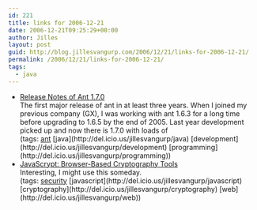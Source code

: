 ```yaml
---
id: 221
title: links for 2006-12-21
date: 2006-12-21T09:25:29+00:00
author: Jilles
layout: post
guid: http://blog.jillesvangurp.com/2006/12/21/links-for-2006-12-21/
permalink: /2006/12/21/links-for-2006-12-21/
tags:
  - java
---
```

<ul class="delicious">
	<li>
		<div class="delicious-link"><a href="http://www.apache.org/dist/ant/RELEASE-NOTES-1.7.0.html">Release Notes of Ant 1.7.0</a></div>
		<div class="delicious-extended">The first major release of ant in at least three years. When I joined my previous company (GX), I was working with ant 1.6.3 for a long time before upgrading to 1.6.5 by the end of 2005. Last year development picked up and now there is 1.7.0 with loads of</div>
		<div class="delicious-tags">(tags: <a href="http://del.icio.us/jillesvangurp/ant">ant</a> [java](http://del.icio.us/jillesvangurp/java) [development](http://del.icio.us/jillesvangurp/development) [programming](http://del.icio.us/jillesvangurp/programming))</div>
	</li>
	<li>
		<div class="delicious-link"><a href="http://www.fourmilab.ch/javascrypt/">JavaScrypt: Browser-Based Cryptography Tools</a></div>
		<div class="delicious-extended">Interesting, I might use this someday.</div>
		<div class="delicious-tags">(tags: <a href="http://del.icio.us/jillesvangurp/security">security</a> [javascript](http://del.icio.us/jillesvangurp/javascript) [cryptography](http://del.icio.us/jillesvangurp/cryptography) [web](http://del.icio.us/jillesvangurp/web))</div>
	</li>
</ul>
